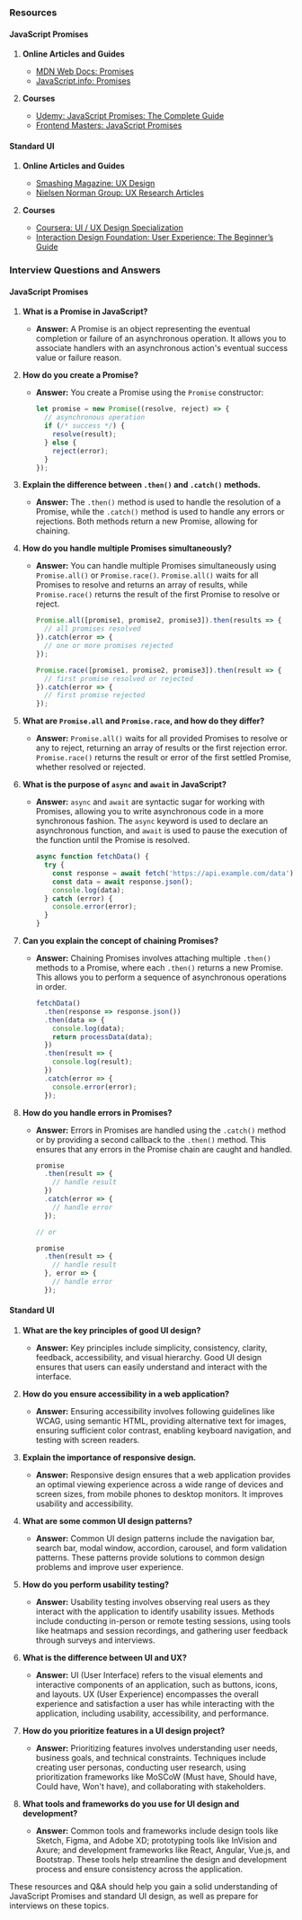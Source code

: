 ### Resources

#### JavaScript Promises
1. **Online Articles and Guides**
   - [MDN Web Docs: Promises](https://developer.mozilla.org/en-US/docs/Web/JavaScript/Reference/Global_Objects/Promise)
   - [JavaScript.info: Promises](https://javascript.info/promise-basics)

2. **Courses**
   - [Udemy: JavaScript Promises: The Complete Guide](https://www.udemy.com/course/javascript-promises/)
   - [Frontend Masters: JavaScript Promises](https://frontendmasters.com/courses/javascript-promises/)

#### Standard UI
1. **Online Articles and Guides**
   - [Smashing Magazine: UX Design](https://www.smashingmagazine.com/category/uxdesign)
   - [Nielsen Norman Group: UX Research Articles](https://www.nngroup.com/articles/)

2. **Courses**
   - [Coursera: UI / UX Design Specialization](https://www.coursera.org/specializations/ui-ux-design)
   - [Interaction Design Foundation: User Experience: The Beginner’s Guide](https://www.interaction-design.org/courses/user-experience-the-beginner-s-guide)

### Interview Questions and Answers

#### JavaScript Promises

1. **What is a Promise in JavaScript?**
   - **Answer:** A Promise is an object representing the eventual completion or failure of an asynchronous operation. It allows you to associate handlers with an asynchronous action's eventual success value or failure reason.

2. **How do you create a Promise?**
   - **Answer:** You create a Promise using the `Promise` constructor:
     ```javascript
     let promise = new Promise((resolve, reject) => {
       // asynchronous operation
       if (/* success */) {
         resolve(result);
       } else {
         reject(error);
       }
     });
     ```

3. **Explain the difference between `.then()` and `.catch()` methods.**
   - **Answer:** The `.then()` method is used to handle the resolution of a Promise, while the `.catch()` method is used to handle any errors or rejections. Both methods return a new Promise, allowing for chaining.

4. **How do you handle multiple Promises simultaneously?**
   - **Answer:** You can handle multiple Promises simultaneously using `Promise.all()` or `Promise.race()`. `Promise.all()` waits for all Promises to resolve and returns an array of results, while `Promise.race()` returns the result of the first Promise to resolve or reject.
     ```javascript
     Promise.all([promise1, promise2, promise3]).then(results => {
       // all promises resolved
     }).catch(error => {
       // one or more promises rejected
     });

     Promise.race([promise1, promise2, promise3]).then(result => {
       // first promise resolved or rejected
     }).catch(error => {
       // first promise rejected
     });
     ```

5. **What are `Promise.all` and `Promise.race`, and how do they differ?**
   - **Answer:** `Promise.all()` waits for all provided Promises to resolve or any to reject, returning an array of results or the first rejection error. `Promise.race()` returns the result or error of the first settled Promise, whether resolved or rejected.

6. **What is the purpose of `async` and `await` in JavaScript?**
   - **Answer:** `async` and `await` are syntactic sugar for working with Promises, allowing you to write asynchronous code in a more synchronous fashion. The `async` keyword is used to declare an asynchronous function, and `await` is used to pause the execution of the function until the Promise is resolved.
     ```javascript
     async function fetchData() {
       try {
         const response = await fetch('https://api.example.com/data');
         const data = await response.json();
         console.log(data);
       } catch (error) {
         console.error(error);
       }
     }
     ```

7. **Can you explain the concept of chaining Promises?**
   - **Answer:** Chaining Promises involves attaching multiple `.then()` methods to a Promise, where each `.then()` returns a new Promise. This allows you to perform a sequence of asynchronous operations in order.
     ```javascript
     fetchData()
       .then(response => response.json())
       .then(data => {
         console.log(data);
         return processData(data);
       })
       .then(result => {
         console.log(result);
       })
       .catch(error => {
         console.error(error);
       });
     ```

8. **How do you handle errors in Promises?**
   - **Answer:** Errors in Promises are handled using the `.catch()` method or by providing a second callback to the `.then()` method. This ensures that any errors in the Promise chain are caught and handled.
     ```javascript
     promise
       .then(result => {
         // handle result
       })
       .catch(error => {
         // handle error
       });

     // or

     promise
       .then(result => {
         // handle result
       }, error => {
         // handle error
       });
     ```

#### Standard UI

1. **What are the key principles of good UI design?**
   - **Answer:** Key principles include simplicity, consistency, clarity, feedback, accessibility, and visual hierarchy. Good UI design ensures that users can easily understand and interact with the interface.

2. **How do you ensure accessibility in a web application?**
   - **Answer:** Ensuring accessibility involves following guidelines like WCAG, using semantic HTML, providing alternative text for images, ensuring sufficient color contrast, enabling keyboard navigation, and testing with screen readers.

3. **Explain the importance of responsive design.**
   - **Answer:** Responsive design ensures that a web application provides an optimal viewing experience across a wide range of devices and screen sizes, from mobile phones to desktop monitors. It improves usability and accessibility.

4. **What are some common UI design patterns?**
   - **Answer:** Common UI design patterns include the navigation bar, search bar, modal window, accordion, carousel, and form validation patterns. These patterns provide solutions to common design problems and improve user experience.

5. **How do you perform usability testing?**
   - **Answer:** Usability testing involves observing real users as they interact with the application to identify usability issues. Methods include conducting in-person or remote testing sessions, using tools like heatmaps and session recordings, and gathering user feedback through surveys and interviews.

6. **What is the difference between UI and UX?**
   - **Answer:** UI (User Interface) refers to the visual elements and interactive components of an application, such as buttons, icons, and layouts. UX (User Experience) encompasses the overall experience and satisfaction a user has while interacting with the application, including usability, accessibility, and performance.

7. **How do you prioritize features in a UI design project?**
   - **Answer:** Prioritizing features involves understanding user needs, business goals, and technical constraints. Techniques include creating user personas, conducting user research, using prioritization frameworks like MoSCoW (Must have, Should have, Could have, Won't have), and collaborating with stakeholders.

8. **What tools and frameworks do you use for UI design and development?**
   - **Answer:** Common tools and frameworks include design tools like Sketch, Figma, and Adobe XD; prototyping tools like InVision and Axure; and development frameworks like React, Angular, Vue.js, and Bootstrap. These tools help streamline the design and development process and ensure consistency across the application.

These resources and Q&A should help you gain a solid understanding of JavaScript Promises and standard UI design, as well as prepare for interviews on these topics.